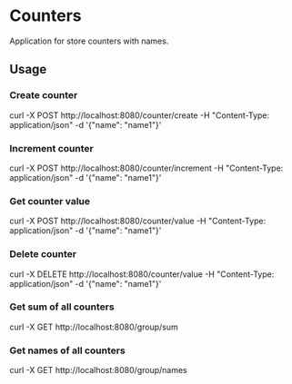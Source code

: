 # Counters
Application for store counters with names.

## Usage

### Create counter 
curl -X POST http://localhost:8080/counter/create -H "Content-Type: application/json" -d '{"name": "name1"}'

### Increment counter
curl -X POST http://localhost:8080/counter/increment -H "Content-Type: application/json" -d '{"name": "name1"}'

### Get counter value
curl -X POST http://localhost:8080/counter/value -H "Content-Type: application/json" -d '{"name": "name1"}'

### Delete counter
curl -X DELETE http://localhost:8080/counter/value -H "Content-Type: application/json" -d '{"name": "name1"}'

### Get sum of all counters 
curl -X GET http://localhost:8080/group/sum

### Get names of all counters 
curl -X GET http://localhost:8080/group/names
